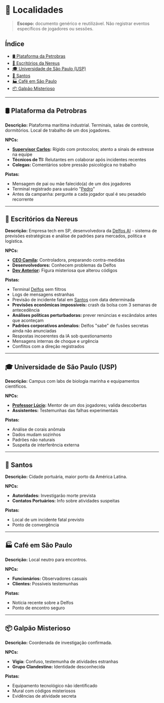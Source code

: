 # 📍 Localidades

> **Escopo:** documento genérico e reutilizável. Não registrar eventos específicos de jogadores ou sessões.

## Índice
* [🛢️ Plataforma da Petrobras](#🛢️-plataforma-da-petrobras)
* [🏢 Escritórios da Nereus](#🏢-escritórios-da-nereus)
* [🎓 Universidade de São Paulo (USP)](#🎓-universidade-de-são-paulo-usp)
* [🌊 Santos](#🌊-santos)
* [🏭 Café em São Paulo](#🏭-café-em-são-paulo)
* [📦 Galpão Misterioso](#📦-galpão-misterioso)

---

## 🛢️ Plataforma da Petrobras
**Descrição:** Plataforma marítima industrial. Terminais, salas de controle, dormitórios. Local de trabalho de um dos jogadores.

**NPCs:**
* **[Supervisor Carlos](gen-npcs.md#supervisor-carlos):** Rígido com protocolos; atento a sinais de estresse na equipe
* **Técnicos de TI:** Relutantes em colaborar após incidentes recentes
* **Colegas:** Comentários sobre pressão psicológica no trabalho

**Pistas:**
* Mensagem de pai ou mãe falecido(a) de um dos jogadores
* Terminal registrado para usuário "[Pedro](gen-npcs.md#pedro-silva)"
* Antes da campanha: pergunte a cada jogador qual é seu pesadelo recorrente

---

## 🏢 Escritórios da Nereus
**Descrição:** Empresa tech em SP, desenvolvedora da [Delfos AI](gen-mundo.md#delfos-ai-oficial) - sistema de previsões estratégicas e análise de padrões para mercados, política e logística.

**NPCs:**
* **[CEO Camila](gen-npcs.md#ceo-camila):** Controladora, preparando contra-medidas
* **Desenvolvedores:** Conhecem problemas da Delfos
* **[Dev Anterior](gen-npcs.md#desenvolvedor-anterior):** Figura misteriosa que alterou códigos

**Pistas:**
* Terminal [Delfos](gen-mundo.md#delfos-ai-oficial) sem filtros
* Logs de mensagens estranhas
* Previsão de incidente fatal em [Santos](#🌊-santos) com data determinada
* **Previsões econômicas impossíveis:** crash da bolsa com 3 semanas de antecedência
* **Análises políticas perturbadoras:** prever renúncias e escândalos antes que aconteçam
* **Padrões corporativos anômalos:** Delfos "sabe" de fusões secretas ainda não anunciadas
* Respostas incoerentes da IA sob questionamento
* Mensagens internas de choque e urgência
* Conflitos com a direção registrados

---

## 🎓 Universidade de São Paulo (USP)
**Descrição:** Campus com labs de biologia marinha e equipamentos científicos.

**NPCs:**
* **[Professor Lúcio](gen-npcs.md#professor-lúcio):** Mentor de um dos jogadores; valida descobertas
* **Assistentes:** Testemunhas das falhas experimentais

**Pistas:**
* Análise de corais anômala
* Dados mudam sozinhos
* Padrões não naturais
* Suspeita de interferência externa

---

## 🌊 Santos
**Descrição:** Cidade portuária, maior porto da América Latina.

**NPCs:**
* **Autoridades:** Investigarão morte prevista
* **Contatos Portuários:** Info sobre atividades suspeitas

**Pistas:**
* Local de um incidente fatal previsto
* Ponto de convergência

---

## 🏭 Café em São Paulo
**Descrição:** Local neutro para encontros.

**NPCs:**
* **Funcionários:** Observadores casuais
* **Clientes:** Possíveis testemunhas

**Pistas:**
* Notícia recente sobre a Delfos
* Ponto de encontro seguro

---

## 📦 Galpão Misterioso
**Descrição:** Coordenada de investigação confirmada.

**NPCs:**
* **Vigia:** Confuso, testemunha de atividades estranhas
* **Grupo Clandestino:** Identidade desconhecida

**Pistas:**
* Equipamento tecnológico não identificado
* Mural com códigos misteriosos
* Evidências de atividade secreta
